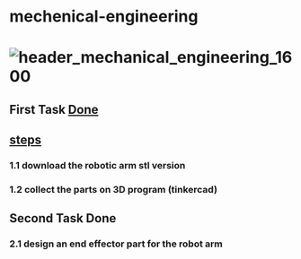 # mechenical-engineering
# ![header_mechanical_engineering_1600](https://user-images.githubusercontent.com/86845134/127559710-c7b60a80-984b-49a8-97c7-5955aa97583a.jpg)


## First Task [Done ](https://github.com/FaiyKhalid/mechenical-engineering/blob/main/Robotic%20arm.stl)
## [steps](https://github.com/FaiyKhalid/mechenical-engineering/blob/main/First%20task%20explanation.md)
### 1.1  download the robotic arm stl version  
### 1.2  collect the parts on 3D program (tinkercad) 


## Second Task Done
### 2.1 design an end effector part for the robot arm 

